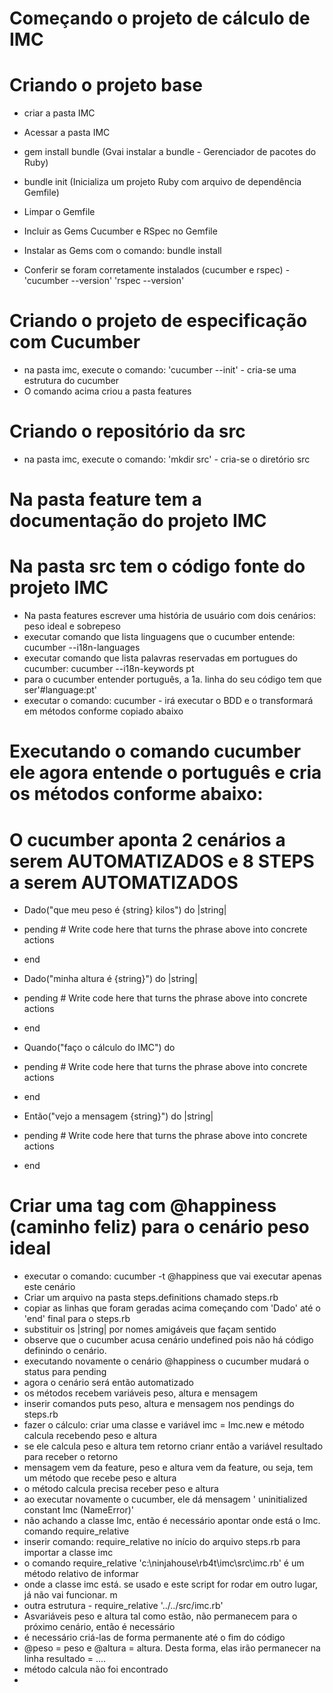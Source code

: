 

# Começando o projeto de cálculo de IMC

# Criando o projeto base

* criar a pasta IMC
* Acessar a pasta IMC

*  gem install bundle (Gvai instalar a bundle - Gerenciador de pacotes do Ruby)
* bundle init (Inicializa um projeto Ruby com arquivo de dependência Gemfile)
* Limpar o Gemfile
* Incluir as Gems Cucumber e RSpec no Gemfile
* Instalar as Gems com o comando: bundle install
* Conferir se foram corretamente instalados (cucumber e rspec) - 'cucumber --version' 'rspec --version'

# Criando o projeto de especificação com Cucumber

* na pasta imc, execute o comando: 'cucumber --init' - cria-se uma estrutura do cucumber
* O comando acima criou a pasta features

# Criando o repositório da src

* na pasta imc, execute o comando: 'mkdir src' - cria-se o diretório src

# Na pasta feature tem a documentação do projeto IMC
# Na pasta src tem o código fonte do projeto IMC

* Na pasta features escrever uma história de usuário com dois cenários: peso ideal e sobrepeso
* executar comando que lista linguagens que o cucumber entende: cucumber --i18n-languages
* executar comando que lista palavras reservadas em portugues do cucumber: cucumber --i18n-keywords pt
* para o cucumber entender português, a 1a. linha do seu código tem que ser'#language:pt'
* executar o comando: cucumber - irá executar o BDD e o transformará em métodos conforme copiado abaixo

# Executando o comando cucumber ele agora entende o português e cria os métodos conforme abaixo:
# O cucumber aponta 2 cenários a serem AUTOMATIZADOS e 8 STEPS a serem AUTOMATIZADOS

* Dado("que meu peso é {string} kilos") do |string|
*   pending # Write code here that turns the phrase above into concrete actions
* end

* Dado("minha altura é {string}") do |string|
*   pending # Write code here that turns the phrase above into concrete actions
* end

* Quando("faço o cálculo do IMC") do
*   pending # Write code here that turns the phrase above into concrete actions
* end

* Então("vejo a mensagem {string}") do |string|
*   pending # Write code here that turns the phrase above into concrete actions
* end

# Criar uma tag com @happiness (caminho feliz) para o cenário peso ideal
* executar o comando: cucumber -t @happiness que vai executar apenas este cenário
* Criar um arquivo na pasta steps.definitions chamado steps.rb
* copiar as linhas que foram geradas acima começando com 'Dado' até o 'end' final para o steps.rb
* substituir os |string| por nomes amigáveis que façam sentido
* observe que o cucumber acusa cenário undefined pois não há código definindo o cenário.
* executando novamente o cenário @happiness o cucumber mudará o status para pending
* agora o cenário será então automatizado
* os métodos recebem variáveis peso, altura e mensagem
* inserir comandos puts peso, altura e mensagem nos pendings do steps.rb
* fazer o cálculo: criar uma classe e variável imc = Imc.new  e método calcula recebendo peso e altura
* se ele calcula peso e altura tem retorno crianr então a variável resultado para receber o retorno
* mensagem vem da feature, peso e altura vem da feature, ou seja, tem um método que recebe peso e altura
* o método calcula precisa receber peso e altura
* ao executar novamente o cucumber, ele dá mensagem ' uninitialized constant Imc (NameError)' 
* não achando a classe Imc, então é necessário apontar onde está o Imc. comando require_relative 
* inserir comando: require_relative no início do arquivo steps.rb para importar a classe imc
* o comando require_relative 'c:\ninjahouse\rb4t\imc\src\imc.rb' é um método relativo de informar
* onde a classe imc está. se usado e este script for rodar em outro lugar, já não vai funcionar. m
* outra estrutura - require_relative '../../src/imc.rb'
* Asvariáveis peso e altura tal como estão, não permanecem para o próximo cenário, então é necessário
* é necessário criá-las de forma permanente até o fim do código 
* @peso = peso e @altura = altura. Desta forma, elas irão permanecer na linha resultado = ....
* método calcula não foi encontrado
* 